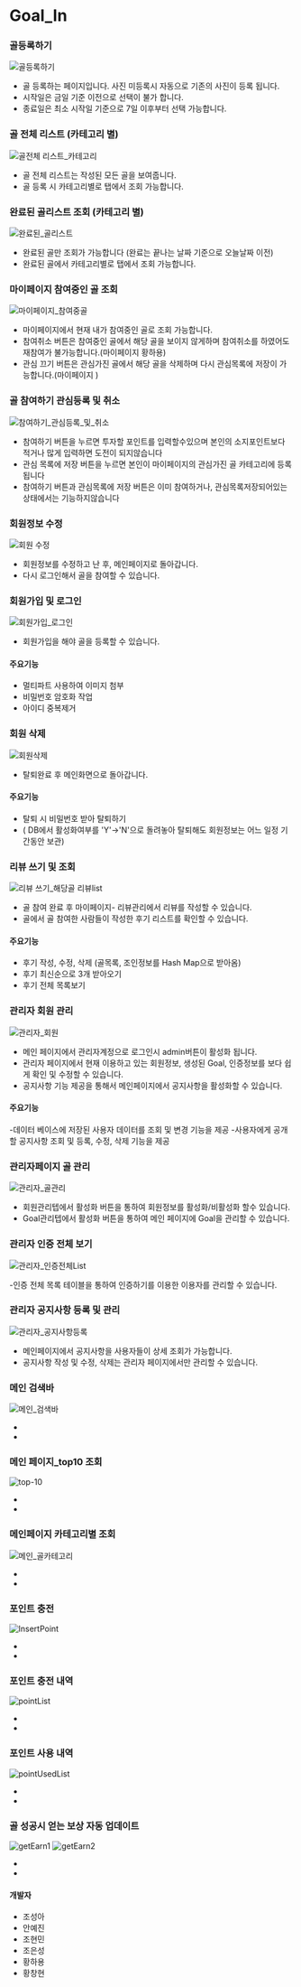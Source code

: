 # Goal_In


### 골등록하기

![골등록하기](https://user-images.githubusercontent.com/66407391/85996822-ad392500-ba43-11ea-9ccf-57ab9f15ba19.gif)

- 골 등록하는 페이지입니다. 사진 미등록시 자동으로 기존의 사진이 등록 됩니다.
- 시작일은 금일 기준 이전으로 선택이 불가 합니다. 
- 종료일은 최소 시작일 기준으로 7일 이후부터 선택 가능합니다.


### 골 전체 리스트 (카테고리 별) 

![골전체 리스트_카테고리](https://user-images.githubusercontent.com/66407391/85997213-33ee0200-ba44-11ea-94ce-e35a88e01bbe.gif)

- 골 전체 리스트는 작성된 모든 골을 보여줍니다. 
- 골 등록 시 카테고리별로 탭에서 조회 가능합니다. 


### 완료된 골리스트 조회 (카테고리 별)

![완료된_골리스트](https://user-images.githubusercontent.com/66407391/85997624-b080e080-ba44-11ea-9a9c-693ea876ae82.gif)

- 완료된 골만 조회가 가능합니다 (완료는 끝나는 날짜 기준으로 오늘날짜 이전)
- 완료된 골에서 카테고리별로 탭에서 조회 가능합니다.


### 마이페이지 참여중인 골 조회

![마이페이지_참여중골](https://user-images.githubusercontent.com/66407391/85997461-7adbf780-ba44-11ea-8221-f353bd29672e.gif)

- 마이페이지에서 현재 내가 참여중인 골로 조회 가능합니다.
- 참여취소 버튼은 참여중인 골에서 해당 골을 보이지 않게하며 참여취소를 하였어도 재참여가 불가능합니다.(마이페이지 황하용)
- 관심 끄기 버튼은 관심가진 골에서 해당 골을 삭제하며 다시 관심목록에 저장이 가능합니다.(마이페이지 )


### 골 참여하기 관심등록 및 취소

![참여하기_관심등록_및_취소](https://user-images.githubusercontent.com/66407391/86067906-f1164380-bab0-11ea-981f-bcf628b3829f.gif)

- 참여하기 버튼을 누르면 투자할 포인트를 입력할수있으며 본인의 소지포인트보다 적거나 많게 입력하면 도전이 되지않습니다
- 관심 목록에 저장 버튼을 누르면 본인이 마이페이지의 관심가진 골 카테고리에 등록됩니다
- 참여하기 버튼과 관심목록에 저장 버튼은 이미 참여하거나, 관심목록저장되어있는 상태에서는 기능하지않습니다


### 회원정보 수정

![회원 수정](https://user-images.githubusercontent.com/66407391/86067706-74836500-bab0-11ea-9533-51f02d8a32db.gif)

- 회원정보를 수정하고 난 후, 메인페이지로 돌아갑니다.
- 다시 로그인해서 골을 참여할 수 있습니다.


### 회원가입 및 로그인

![회원가입_로그인](https://user-images.githubusercontent.com/66407391/86067812-b01e2f00-bab0-11ea-8c43-781fd48871e0.gif)

- 회원가입을 해야 골을 등록할 수 있습니다.
#### 주요기능
- 멀티파트 사용하여 이미지 첨부
- 비밀번호 암호화 작업
- 아이디 중복제거



### 회원 삭제

![회원삭제](https://user-images.githubusercontent.com/66407391/86067844-c7f5b300-bab0-11ea-890b-629a00126949.gif)

- 탈퇴완료 후 메인화면으로 돌아갑니다.
#### 주요기능
- 탈퇴 시 비밀번호 받아 탈퇴하기
- ( DB에서 활성화여부를 'Y'->'N'으로 돌려놓아 탈퇴해도 회원정보는 어느 일정 기간동안 보관)


### 리뷰 쓰기 및 조회

![리뷰 쓰기_해당골 리뷰list](https://user-images.githubusercontent.com/66407414/86108484-2ac16b80-bafe-11ea-9097-282d7d358b07.gif)

- 골 참여 완료 후 마이페이지- 리뷰관리에서 리뷰를 작성할 수 있습니다.
- 골에서 골 참여한 사람들이 작성한 후기 리스트를 확인할 수 있습니다.
#### 주요기능
- 후기 작성, 수정, 삭제 (골목록, 조인정보를 Hash Map으로 받아옴)
- 후기 최신순으로 3개 받아오기
- 후기 전체 목록보기



### 관리자 회원 관리

![관리자_회원](https://user-images.githubusercontent.com/66407391/86068089-67b34100-bab1-11ea-85ec-df68458e27a2.gif)

- 메인 페이지에서 관리자계정으로 로그인시 admin버튼이 활성화 됩니다. 
- 관리자 페이지에서 현재 이용하고 있는 회원정보, 생성된 Goal, 인증정보를 보다 쉽게 확인 및 수정할 수 있습니다.
- 공지사항 기능 제공을 통해서 메인페이지에서 공지사항을 활성화할 수 있습니다.
#### 주요기능
-데이터 베이스에 저장된 사용자 데이터를 조회 및 변경 기능을 제공
-사용자에게 공개 할 공지사항 조회 및 등록, 수정, 삭제 기능을 제공

### 관리자페이지 골 관리

![관리자_골관리](https://user-images.githubusercontent.com/66407391/86068023-42bece00-bab1-11ea-80b1-fe253900e9c6.gif)

- 회원관리텝에서 활성화 버튼을 통하여 회원정보를 활성화/비활성화 할수 있습니다.
- Goal관리텝에서 활성화 버튼을 통하여 메인 페이지에 Goal을 관리할 수 있습니다.


### 관리자 인증 전체 보기

![관리자_인증전체List](https://user-images.githubusercontent.com/66407391/86068140-87e30000-bab1-11ea-90bd-d300064a3630.gif)

-인증 전체 목록 테이블을 통하여 인증하기를 이용한 이용자를 관리할 수 있습니다.


### 관리자 공지사항 등록 및 관리

![관리자_공지사항등록](https://user-images.githubusercontent.com/66407391/86068138-86b1d300-bab1-11ea-85fd-d7e1eb4c4352.gif)

- 메인페이지에서 공지사항을 사용자들이 상세 조회가 가능합니다.
- 공지사항 작성 및 수정, 삭제는 관리자 페이지에서만 관리할 수 있습니다.
### 메인 검색바 

![메인_검색바](https://user-images.githubusercontent.com/66407414/86108627-5a707380-bafe-11ea-94b1-18904a86ef65.gif)

-
-

### 메인 페이지_top10 조회

![top-10](https://user-images.githubusercontent.com/66407414/86108623-58a6b000-bafe-11ea-9ee1-523664300bfa.gif)

-
-

### 메인페이지 카테고리별 조회

![메인_골카테고리](https://user-images.githubusercontent.com/66407414/86108634-5c3a3700-bafe-11ea-8c68-86001993286b.gif)

-
-

### 포인트 충전 

![InsertPoint](https://user-images.githubusercontent.com/66407414/86117041-53029780-bb09-11ea-837c-05e5972e1d5f.gif)

-
-

### 포인트 충전 내역 

![pointList](https://user-images.githubusercontent.com/66407414/86117050-56961e80-bb09-11ea-848c-40c96863d075.gif)

-
-

### 포인트 사용 내역

![pointUsedList](https://user-images.githubusercontent.com/66407414/86117059-59910f00-bb09-11ea-9cfc-8ee94244d2b0.gif)

-
-

### 골 성공시 얻는 보상 자동 업데이트

![getEarn1](https://user-images.githubusercontent.com/66407414/86117062-5b5ad280-bb09-11ea-83b1-e5a15e2637f4.gif)
![getEarn2](https://user-images.githubusercontent.com/66407414/86117065-5d249600-bb09-11ea-9185-4dc4bfe91d31.gif)

-
-








#### 개발자
- 조성아
- 안예진
- 조현민
- 조은성
- 황하용
- 황창현
